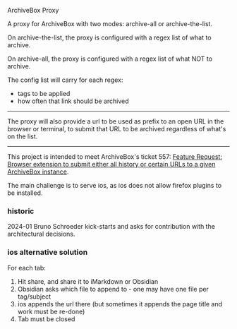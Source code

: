 
ArchiveBox Proxy

A proxy for ArchiveBox with two modes: archive-all or archive-the-list.

On archive-the-list, the proxy is configured with a regex list of what to archive.

On archive-all, the proxy is configured with a regex list of what NOT to archive.

The config list will carry for each regex:
- tags to be applied
- how often that link should be archived

---
The proxy will also provide a url to be used as prefix to an open URL in the browser or terminal, to submit that URL to be archived regardless of what's on the list.

---
This project is intended to meet ArchiveBox's ticket 557: [Feature Request: Browser extension to submit either all history or certain URLs to a given ArchiveBox instance](https://github.com/ArchiveBox/ArchiveBox/issues/577).

The main challenge is to serve ios, as ios does not allow firefox plugins to be installed.

### historic

2024-01 Bruno Schroeder kick-starts and asks for contribution with the architectural decisions. 

### ios alternative solution

For each tab:

1. Hit share, and share it to iMarkdown or Obsidian 
1. Obsidian asks which file to append to - one may have one file per tag/subject
1. ios appends the url there (but sometimes it appends the page title and work must be re-done)
1. Tab must be closed






